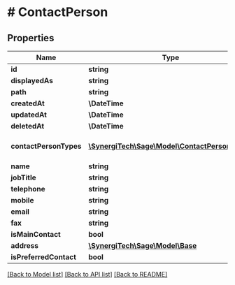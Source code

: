 # # ContactPerson

## Properties

Name | Type | Description | Notes
------------ | ------------- | ------------- | -------------
**id** | **string** | The unique identifier for the item | [optional]
**displayedAs** | **string** | The name of the resource | [optional]
**path** | **string** | The API path for the resource | [optional]
**createdAt** | **\DateTime** | The datetime when the item was created | [optional]
**updatedAt** | **\DateTime** | The datetime when the item was last updated | [optional]
**deletedAt** | **\DateTime** | The datetime when the item was deleted | [optional]
**contactPersonTypes** | [**\SynergiTech\Sage\Model\ContactPersonType[]**](ContactPersonType.md) | The contact person types for the contact person. Get possible types by retrieving &lt;a href&#x3D;\&quot;https://developer.sage.com/accounting/reference/contacts/#operation/getContactPersonTypes\&quot;&gt;   all available contact person types &lt;/a&gt;. | [optional]
**name** | **string** | The name of the contact person | [optional]
**jobTitle** | **string** | The job title of the contact person | [optional]
**telephone** | **string** | The telephone number of the contact person | [optional]
**mobile** | **string** | The mobile number of the contact person | [optional]
**email** | **string** | The email address of the contact person | [optional]
**fax** | **string** | The fax number of the contact person | [optional]
**isMainContact** | **bool** | Indicates whether this is the main contact person. Per contact, only one main contact can be selected. | [optional]
**address** | [**\SynergiTech\Sage\Model\Base**](Base.md) |  | [optional]
**isPreferredContact** | **bool** | Indicates whether this contact person is a preferred contact | [optional]

[[Back to Model list]](../../README.md#models) [[Back to API list]](../../README.md#endpoints) [[Back to README]](../../README.md)
